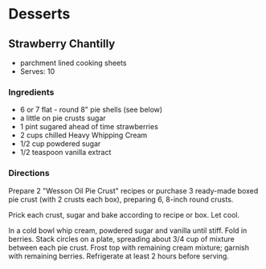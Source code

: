 # Desserts

## Strawberry Chantilly

* parchment lined cooking sheets
* Serves: 10

### Ingredients

* 6 or 7 flat - round 8" pie shells (see below)
* a little on pie crusts sugar
* 1 pint sugared ahead of time strawberries
* 2 cups chilled Heavy Whipping Cream
* 1/2 cup powdered sugar
* 1/2 teaspoon vanilla extract

### Directions

Prepare 2 "Wesson Oil Pie Crust" recipes or purchase 3 ready-made boxed pie crust (with 2 crusts each box), preparing 6, 8-inch round crusts.

Prick each crust, sugar and bake according to recipe or box. Let cool.

In a cold bowl whip cream, powdered sugar and vanilla until stiff. Fold in berries. Stack circles on a plate, spreading about 3/4 cup of mixture between each pie crust. Frost top with remaining cream mixture; garnish with remaining berries. Refrigerate at least 2 hours before serving.

